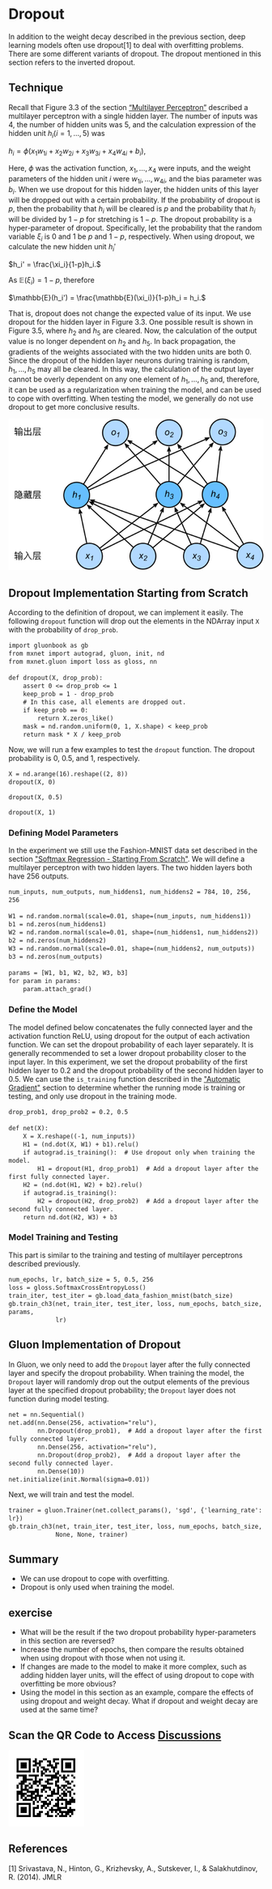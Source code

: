 # Dropout

In addition to the weight decay described in the previous section, deep learning models often use dropout[1] to deal with overfitting problems. There are some different variants of dropout. The dropout mentioned in this section refers to the inverted dropout.

## Technique

Recall that Figure 3.3 of the section [“Multilayer Perceptron”](mlp.md) described a multilayer perceptron with a single hidden layer. The number of inputs was 4, the number of hidden units was 5, and the calculation expression of the hidden unit $h_i$($i=1, \ldots, 5$) was

$h_i = \phi\left(x_1 w_{1i}+ x_2 w_{2i} + x_3 w_{3i} + x_4 w_{4i} + b_i\right),$

Here, $\phi$ was the activation function, $x_1, \ldots, x_4$ were inputs, and the weight parameters of the hidden unit $i$ were $w_{1i}, \ldots, w_{4i}$, and the bias parameter was $b_i$. When we use dropout for this hidden layer, the hidden units of this layer will be dropped out with a certain probability. If the probability of dropout is $p$,
then the probability that $h_i$ will be cleared is $p$ and the probability that $h_i$ will be divided by $1-p$ for stretching is $1-p$. The dropout probability is a hyper-parameter of dropout. Specifically, let the probability that the random variable $\xi_i$ is 0 and 1 be $p$ and $1-p$, respectively. When using dropout, we calculate the new hidden unit $h_i'$

$h_i' = \frac{\xi_i}{1-p}h_i.$

As $\mathbb{E}(\xi_i) = 1-p$, therefore

$\mathbb{E}(h_i') = \frac{\mathbb{E}(\xi_i)}{1-p}h_i = h_i.$

That is, dropout does not change the expected value of its input. We use dropout for the hidden layer in Figure 3.3. One possible result is shown in Figure 3.5, where $h_2$ and $h_5$ are cleared. Now, the calculation of the output value is no longer dependent on $h_2$ and $h_5$. In back propagation, the gradients of the weights associated with the two hidden units are both 0. Since the dropout of the hidden layer neurons during training is random, $h_1, \ldots, h_5$ may all be cleared. In this way, the calculation of the output layer cannot be overly dependent on any one element of $h_1, \ldots, h_5$ and, therefore, it can be used as a regularization when training the model, and can be used to cope with overfitting. When testing the model, we generally do not use dropout to get more conclusive results.

![The hidden layer uses a multilayer perceptron with dropout. ](../img/dropout.svg)

## Dropout Implementation Starting from Scratch

According to the definition of dropout, we can implement it easily. The following `dropout` function will drop out the elements in the NDArray input `X` with the probability of `drop_prob`.

```{.python .input}
import gluonbook as gb
from mxnet import autograd, gluon, init, nd
from mxnet.gluon import loss as gloss, nn

def dropout(X, drop_prob):
    assert 0 <= drop_prob <= 1
    keep_prob = 1 - drop_prob
    # In this case, all elements are dropped out.
    if keep_prob == 0:
        return X.zeros_like()
    mask = nd.random.uniform(0, 1, X.shape) < keep_prob
    return mask * X / keep_prob
```

Now, we will run a few examples to test the `dropout` function. The dropout probability is 0, 0.5, and 1, respectively.

```{.python .input}
X = nd.arange(16).reshape((2, 8))
dropout(X, 0)
```

```{.python .input}
dropout(X, 0.5)
```

```{.python .input}
dropout(X, 1)
```

### Defining Model Parameters

In the experiment we still use the Fashion-MNIST data set described in the section ["Softmax Regression - Starting From Scratch"](softmax-regression-scratch.md). We will define a multilayer perceptron with two hidden layers. The two hidden layers both have 256 outputs.

```{.python .input}
num_inputs, num_outputs, num_hiddens1, num_hiddens2 = 784, 10, 256, 256

W1 = nd.random.normal(scale=0.01, shape=(num_inputs, num_hiddens1))
b1 = nd.zeros(num_hiddens1)
W2 = nd.random.normal(scale=0.01, shape=(num_hiddens1, num_hiddens2))
b2 = nd.zeros(num_hiddens2)
W3 = nd.random.normal(scale=0.01, shape=(num_hiddens2, num_outputs))
b3 = nd.zeros(num_outputs)

params = [W1, b1, W2, b2, W3, b3]
for param in params:
    param.attach_grad()
```

### Define the Model

The model defined below concatenates the fully connected layer and the activation function ReLU, using dropout for the output of each activation function. We can set the dropout probability of each layer separately. It is generally recommended to set a lower dropout probability closer to the input layer. In this experiment, we set the dropout probability of the first hidden layer to 0.2 and the dropout probability of the second hidden layer to 0.5. We can use the `is_training` function described in the ["Automatic Gradient"](../chapter_prerequisite/autograd.md) section to determine whether the running mode is training or testing, and only use dropout in the training mode.

```{.python .input}
drop_prob1, drop_prob2 = 0.2, 0.5

def net(X):
    X = X.reshape((-1, num_inputs))
    H1 = (nd.dot(X, W1) + b1).relu()
    if autograd.is_training():  # Use dropout only when training the model.
        H1 = dropout(H1, drop_prob1)  # Add a dropout layer after the first fully connected layer.
    H2 = (nd.dot(H1, W2) + b2).relu()
    if autograd.is_training():
        H2 = dropout(H2, drop_prob2)  # Add a dropout layer after the second fully connected layer.
    return nd.dot(H2, W3) + b3
```

### Model Training and Testing

This part is similar to the training and testing of multilayer perceptrons described previously.

```{.python .input}
num_epochs, lr, batch_size = 5, 0.5, 256
loss = gloss.SoftmaxCrossEntropyLoss()
train_iter, test_iter = gb.load_data_fashion_mnist(batch_size)
gb.train_ch3(net, train_iter, test_iter, loss, num_epochs, batch_size, params,
             lr)
```

## Gluon Implementation of Dropout

In Gluon, we only need to add the `Dropout` layer after the fully connected layer and specify the dropout probability. When training the model, the `Dropout` layer will randomly drop out the output elements of the previous layer at the specified dropout probability; the `Dropout` layer does not function during model testing.

```{.python .input}
net = nn.Sequential()
net.add(nn.Dense(256, activation="relu"),
        nn.Dropout(drop_prob1),  # Add a dropout layer after the first fully connected layer.
        nn.Dense(256, activation="relu"),
        nn.Dropout(drop_prob2),  # Add a dropout layer after the second fully connected layer.
        nn.Dense(10))
net.initialize(init.Normal(sigma=0.01))
```

Next, we will train and test the model.

```{.python .input}
trainer = gluon.Trainer(net.collect_params(), 'sgd', {'learning_rate': lr})
gb.train_ch3(net, train_iter, test_iter, loss, num_epochs, batch_size,
             None, None, trainer)
```

## Summary

* We can use dropout to cope with overfitting.
* Dropout is only used when training the model.

## exercise

* What will be the result if the two dropout probability hyper-parameters in this section are reversed?
* Increase the number of epochs, then compare the results obtained when using dropout with those when not using it.
* If changes are made to the model to make it more complex, such as adding hidden layer units, will the effect of using dropout to cope with overfitting be more obvious?
* Using the model in this section as an example, compare the effects of using dropout and weight decay. What if dropout and weight decay are used at the same time?

## Scan the QR Code to Access [Discussions](https://discuss.gluon.ai/t/topic/1278)

![](../img/qr_dropout.svg)

## References

[1] Srivastava, N., Hinton, G., Krizhevsky, A., Sutskever, I., & Salakhutdinov, R. (2014).  JMLR

